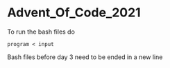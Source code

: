 # Advent_Of_Code_2021
To run the bash files do
```
program < input
```
Bash files before day 3 need to be ended in a new line
